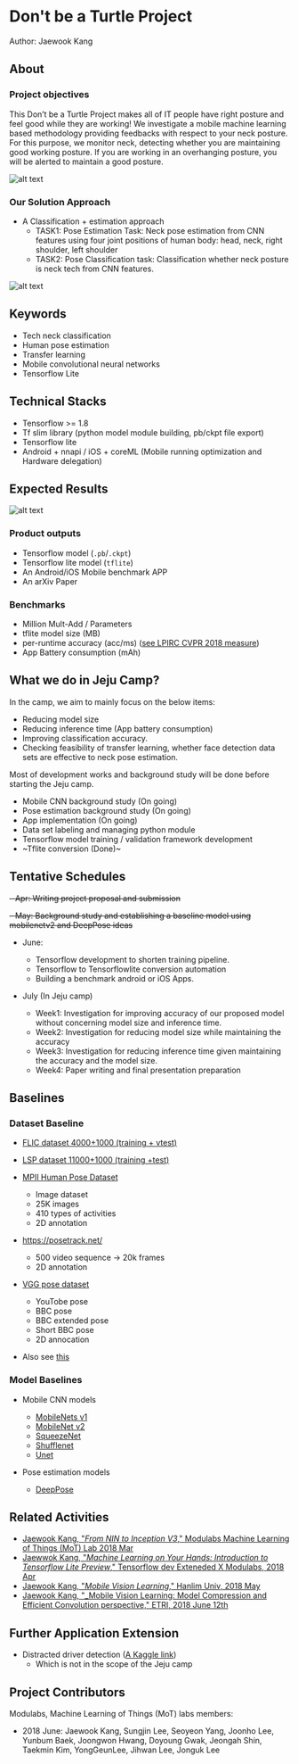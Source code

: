 # Don't be a Turtle Project

Author: Jaewook Kang



## About

### Project objectives

This Don’t be a Turtle Project makes all of IT people have right posture and feel good while they are working! 
We investigate a mobile machine learning based methodology providing 
feedbacks with respect to your neck posture. 
For this purpose, we monitor neck, detecting 
whether you are maintaining good working posture. 
If you are working in an overhanging posture, you will be alerted to maintain a good posture.


![alt text](https://github.com/MachineLearningOfThings/smile-turtle-proj/blob/develop/images/about.jpg)


### Our Solution Approach
- A Classification + estimation approach
    - TASK1: Pose Estimation Task: Neck pose estimation from CNN features using four joint positions of human body: head, neck, right shoulder, left shoulder
    - TASK2: Pose Classification task: Classification whether neck posture is neck tech from CNN features.


![alt text](https://github.com/MachineLearningOfThings/smile-turtle-proj/blob/develop/images/approach.jpg)


## Keywords
- Tech neck classification
- Human pose estimation
- Transfer learning
- Mobile convolutional neural networks
- Tensorflow Lite

## Technical Stacks
- Tensorflow >= 1.8
- Tf slim library (python model module building, pb/ckpt file export)
- Tensorflow lite
- Android + nnapi / iOS + coreML (Mobile running optimization and Hardware delegation)


## Expected Results
![alt text](https://github.com/MachineLearningOfThings/smile-turtle-proj/blob/develop/images/product.jpg)

### Product outputs
- Tensorflow model (`.pb`/`.ckpt`)
- Tensorflow lite model (`tflite`)
- An Android/iOS Mobile benchmark APP
- An arXiv Paper



### Benchmarks
- Million Mult-Add / Parameters
- tflite model size (MB)
- per-runtime accuracy (acc/ms) ([see LPIRC CVPR 2018 measure](https://docs.google.com/document/d/1_toBzIrfcrZwxF9B1jMIbMvqxrw9AS1rWy-fdSP_OvI/edit))
- App Battery consumption (mAh)



## What we do in Jeju Camp?
In the camp, we aim to mainly focus on the below items:
- Reducing model size
- Reducing inference time (App battery consumption)
- Improving classification accuracy.
- Checking feasibility of transfer learning, whether face detection data sets are effective to neck pose estimation.

Most of development works and background study will be done before starting the Jeju camp.
- Mobile CNN background study (On going)
- Pose estimation background study  (On going)
- App implementation  (On going)
- Data set labeling and managing python module
- Tensorflow model training / validation framework development
- ~Tflite conversion (Done)~


## Tentative Schedules
~~- Apr: Writing project proposal and submission~~

~~- May: Background study and establishing a baseline model using mobilenetv2 and DeepPose ideas~~

- June:
    - Tensorflow development to shorten training pipeline.
    - Tensorflow to Tensorflowlite conversion automation
    - Building a benchmark android or iOS Apps.

- July (In Jeju camp)
    - Week1: Investigation for improving accuracy of our proposed model without concerning model size and inference time.
    - Week2: Investigation for reducing model size while maintaining the accuracy
    - Week3: Investigation for reducing inference time given maintaining the accuracy and the model size.
    - Week4: Paper writing and final presentation preparation


## Baselines


### Dataset Baseline
- [FLIC dataset 4000+1000 (training + vtest)](https://bensapp.github.io/flic-dataset.html)
- [LSP  dataset 11000+1000 (training +test)](http://sam.johnson.io/research/lsp.html)
- [MPII Human Pose Dataset](http://human-pose.mpi-inf.mpg.de/#)
    - Image dataset
    - 25K images
    - 410 types of activities
    - 2D annotation
- https://posetrack.net/
    - 500 video sequence → 20k frames
    - 2D annotation
- [VGG pose dataset](https://www.robots.ox.ac.uk/~vgg/data/pose/)
    - YouTobe pose
    - BBC pose
    - BBC extended pose
    - Short BBC pose
    - 2D annocation

- Also see [this](https://docs.google.com/document/d/1C1kp-qXud6xqhB2-cuPmA1_YvcLfVMbs7udzqNoq3Zk/edit#)


### Model Baselines
- Mobile CNN models
    - [MobileNets v1](https://arxiv.org/abs/1704.04861)
    - [MobileNet v2](https://arxiv.org/abs/1801.04381)
    - [SqueezeNet](https://arxiv.org/abs/1602.07360)
    - [Shufflenet](https://arxiv.org/abs/1707.01083)
    - [Unet](https://arxiv.org/abs/1505.04597)

- Pose estimation models
    - [DeepPose](https://arxiv.org/abs/1312.4659)

## Related  Activities
- [Jaewook Kang, "_From NIN to Inception V3_," Modulabs Machine Learning of Things (MoT) Lab 2018 Mar](https://docs.google.com/presentation/d/1JfH6bHnx14zlclglhoGIymzp0HJDQgE7g4gFKbudmkc/edit#slide=id.p3)
- [Jaewwok Kang, "_Machine Learning on Your Hands: Introduction to Tensorflow Lite Preview_," Tensorflow dev Exteneded X Modulabs, 2018 Apr](https://www.slideshare.net/modulabs/machine-learning-on-your-hand-introduction-to-tensorflow-lite-preview)
- [Jaewook Kang, "_Mobile Vision Learning_," Hanlim Univ, 2018 May](https://www.slideshare.net/JaewookKang1/180525-mobile-visionnethanlimextended)
- [Jaewook Kang, "_Mobile Vision Learning: Model Compression and Efficient Convolution perspective," ETRI, 2018 June 12th](https://docs.google.com/presentation/d/1_spnxEttqiTTh31c8S7xvHoSdZ3k4Rhm1f7GM7wNMdw/edit#slide=id.p1)


## Further Application Extension
- Distracted driver detection ([A Kaggle link](https://www.kaggle.com/c/state-farm-distracted-driver-detection#description))
    - Which is not in the scope of the Jeju camp

## Project Contributors
Modulabs, Machine Learning of Things (MoT) labs members:
- 2018 June: Jaewook Kang, Sungjin Lee, Seoyeon Yang, Joonho Lee, Yunbum Baek, Joongwon Hwang, Doyoung Gwak, Jeongah Shin, Taekmin Kim, YongGeunLee, Jihwan Lee, Jonguk Lee
